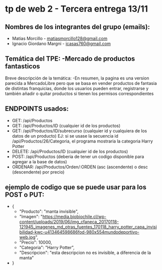 # tp de web 2 - Tercera entrega 13/11
## Nombres de los integrantes del grupo (emails): 
- Matias Morcillo - matiasmorcillo128@gmail.com
- Ignacio Giordano Margni - icasas760@gmail.com

## Temática del TPE: -Mercado de productos fantasticos 
Breve descripción de la temática: -En resumen, la pagina es una version parecida a MercadoLibre pero que se basa en vender productos de fantasia de distintas franquicias, donde los usuarios pueden entrar, registrarse y también añadir o quitar productos si tienen los permisos correspondientes

## ENDPOINTS usados:
- GET: /api/Productos
- GET: /api/Productos/ID (cualquier id de los productos)
- GET: /api/Productos/ID/subrecurso (cualquier id y cualquiera de los datos de un producto) EJ: si se usase la secuencia id /api/Productos/26/Categoria, el programa mostraria la categoria Harry Potter
- DELETE: /api/Productos/ID (cualquier id de los productos)
- POST: /api/Productos (deberia de tener un codigo disponible para agregar a la base de datos)
- ORDENAR:  /api/Productos/Orden/:ORDEN (asc (ascendente) o desc (descendente) por precio)
## ejemplo de codigo que se puede usar para los POST o PUT:
- {
    - "Producto": "manta invisible",
    - "Imagen": "https://media.biobiochile.cl/wp-content/uploads/2019/06/img_cfaneca_20170118-121945_imagenes_md_otras_fuentes_170118_harry_potter_capa_invisibilidad-kwc-u413464598686fod-980x554mundodeportivo-web.jpg",
    - "Precio": 10000,
    - "Categoria": "Harry Potter",
    - "Descripcion": "esta descripcion no es invisible, a diferencia de la manta"
- }
